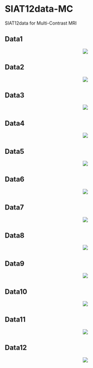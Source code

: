 # SIAT12data-MC
SIAT12data for Multi-Contrast MRI


## Data1
<div align="center"><img src="https://github.com/yqx7150/SIAT12data-MC/tree/main/Figures2/MCdata01.png"> </div>

## Data2
<div align="center"><img src="https://github.com/yqx7150/SIAT12data-MC/tree/main/Figures/MCdata02.png"> </div>

## Data3
<div align="center"><img src="https://github.com/yqx7150/SIAT12data-MC/tree/main/Figures/MCdata03.png"> </div>

## Data4
<div align="center"><img src="https://github.com/yqx7150/SIAT12data-MC/tree/main/Figures/MCdata04.png"> </div>

## Data5
<div align="center"><img src="https://github.com/yqx7150/SIAT12data-MC/tree/main/Figures/MCdata05.png"> </div>

## Data6
<div align="center"><img src="https://github.com/yqx7150/SIAT12data-MC/tree/main/Figures/MCdata06.png"> </div>

## Data7
<div align="center"><img src="https://github.com/yqx7150/SIAT12data-MC/tree/main/Figures/MCdata07.png"> </div>

## Data8
<div align="center"><img src="https://github.com/yqx7150/SIAT12data-MC/tree/main/Figures/MCdata08.png"> </div>

## Data9
<div align="center"><img src="https://github.com/yqx7150/SIAT12data-MC/tree/main/Figures/MCdata09.png"> </div>

## Data10
<div align="center"><img src="https://github.com/yqx7150/SIAT12data-MC/tree/main/Figures/MCdata10.png"> </div>

## Data11
<div align="center"><img src="https://github.com/yqx7150/SIAT12data-MC/tree/main/Figures/MCdata11.png"> </div>

## Data12
<div align="center"><img src="https://github.com/yqx7150/SIAT12data-MC/tree/main/Figures/MCdata12.png"> </div>


